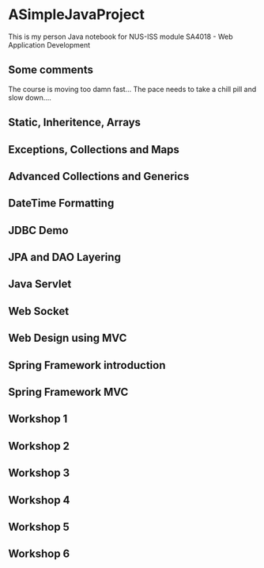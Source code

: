 # ASimpleJavaProject
This is my person Java notebook for NUS-ISS module SA4018 - Web Application Development

## Some comments
The course is moving too damn fast... The pace needs to take a chill pill and slow down....

## Static, Inheritence, Arrays

## Exceptions, Collections and Maps

## Advanced Collections and Generics

## DateTime Formatting

## JDBC Demo

## JPA and DAO Layering

## Java Servlet

## Web Socket

## Web Design using MVC

## Spring Framework introduction

## Spring Framework MVC

## Workshop 1

## Workshop 2

## Workshop 3

## Workshop 4

## Workshop 5

## Workshop 6
